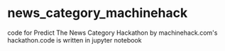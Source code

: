 # news_category_machinehack

code for Predict The News Category Hackathon by machinehack.com's hackathon.code is written in jupyter notebook
